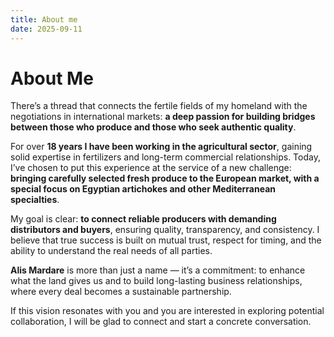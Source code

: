```yaml
---
title: About me
date: 2025-09-11
---
```


# About Me  

There’s a thread that connects the fertile fields of my homeland with the negotiations in international markets: **a deep passion for building bridges between those who produce and those who seek authentic quality**.  

For over **18 years I have been working in the agricultural sector**, gaining solid expertise in fertilizers and long-term commercial relationships. Today, I’ve chosen to put this experience at the service of a new challenge: **bringing carefully selected fresh produce to the European market, with a special focus on Egyptian artichokes and other Mediterranean specialties**.  

My goal is clear: **to connect reliable producers with demanding distributors and buyers**, ensuring quality, transparency, and consistency. I believe that true success is built on mutual trust, respect for timing, and the ability to understand the real needs of all parties.  

**Alis Mardare** is more than just a name — it’s a commitment: to enhance what the land gives us and to build long-lasting business relationships, where every deal becomes a sustainable partnership.  

If this vision resonates with you and you are interested in exploring potential collaboration, I will be glad to connect and start a concrete conversation.  

